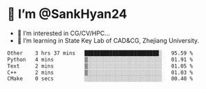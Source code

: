# 👋 I’m @SankHyan24

- 👀 I’m interested in CG/CV/HPC...
- 🌱 I’m learning in State Key Lab of CAD&CG, Zhejiang University.

<!---
SankHyan24/SankHyan24 is a ✨ special ✨ repository because its `README.md` (this file) appears on your GitHub profile.
You can click the Preview link to take a look at your changes.
--->
<!--START_SECTION:waka-->

```txt
Other    3 hrs 37 mins   ████████████████████████░   95.59 %
Python   4 mins          ▒░░░░░░░░░░░░░░░░░░░░░░░░   01.91 %
Text     2 mins          ▒░░░░░░░░░░░░░░░░░░░░░░░░   01.05 %
C++      2 mins          ▒░░░░░░░░░░░░░░░░░░░░░░░░   01.03 %
CMake    0 secs          ░░░░░░░░░░░░░░░░░░░░░░░░░   00.40 %
```

<!--END_SECTION:waka-->
